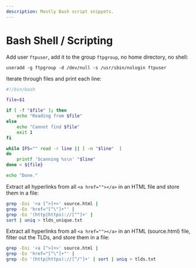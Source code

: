 ```yaml
---
description: Mostly Bash script snippets.
---
```


# Bash Shell / Scripting

Add user `ftpuser`, add it to the group `ftpgroup`, no home directory, no shell:

```text
useradd -g ftpgroup -d /dev/null -s /usr/sbin/nologin ftpuser
```

Iterate through files and print each line:

```bash
#!/bin/bash

file=$1

if [ -f "$file" ]; then
	echo "Reading from $file"
else
	echo "Cannot find $file"
	exit 1
fi

while IFS="" read -r line || [ -n "$line"  ]
do
	printf 'Scanning %s\n' "$line"
done < ${file}

echo "Done."
```

Extract all hyperlinks from all `<a href=""></a>` in an HTML file and store them in a file:

```bash
grep -Eoi '<a [^>]+>' source.html |
grep -Eo 'href="[^\"]+"' |
grep -Eo '(http|https)://[^"]+' | 
sort | uniq > tlds_unique.txt
```

Extract all hyperlinks from all `<a href=""></a>` in an HTML \(source.html\) file, filter out the TLDs, and store them in a file:

```bash
grep -Eoi '<a [^>]+>' source.html |
grep -Eo 'href="[^\"]+"' |
grep -Eo '(http|https)://[^/"]+' | sort | uniq > tlds.txt
```

